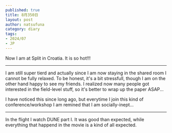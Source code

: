 ```yaml
--- 
published: true
title: 8月350日
layout: post
author: natsufuna
category: diary
tags: 
- 2024/07
- JP
---
```

Now I am at Split in Croatia. It is so hot!!!

---
I am still super tierd and actually since I am now staying in the shared room I cannot be fully relaxed. To be honest, it's a bit stressfull, though I am on the other hand happy to see my friends.
I realized now many people got interested in the field-level stuff, so it's better to wrap up the paper ASAP...

I have noticed this since long ago, but everytime I join this kind of conference/workshop I am remined that I am socially-inept... 

---
In the flight I watch DUNE part I. It was good than expected, while everything that happend in the movie is a kind of all expected.